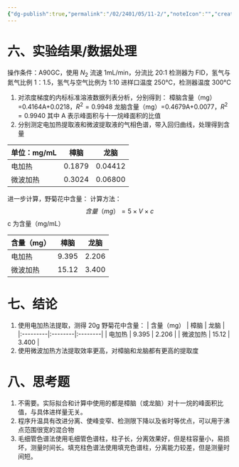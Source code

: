 ```yaml
---
{"dg-publish":true,"permalink":"/02/2401/05/11-2/","noteIcon":"","created":"2025-01-31T00:35","updated":"2025-07-01T13:38"}
---
```


# 六、实验结果/数据处理
操作条件：A90GC，使用 $N_2$ 流速 1mL/min，分流比 20:1
检测器为 FID，氢气与氮气比例 1：1.5，氢气与空气比例为 1:10
进样口温度 250°C，检测器温度 300°C
1. 对浓度梯度的内标标准溶液数据列表分析，分别得到：
樟脑含量（mg）=0.4164A+0.0218，$R^2=0.9948$
龙脑含量（mg）=0.4679A+0.0077，$R^2=0.9940$
其中 A 表示峰面积与十一烷峰面积的比值
2. 分别测定电加热提取液和微波提取液的气相色谱，带入回归曲线，处理得到含量

| 单位：mg/mL | 樟脑     | 龙脑      |
| -------- | ------ | ------- |
| 电加热      | 0.1879 | 0.04412 |
| 微波加热     | 0.3024 | 0.06800 |
进一步计算，野菊花中含量：
计算方法：
$$
含量（mg）=5\times V\times c
$$
c 为含量（mg/mL）

| 含量（mg） | 樟脑    | 龙脑    |
| ------ | ----- | ----- |
| 电加热    | 9.395 | 2.206 |
| 微波加热   | 15.12 | 3.400 |

# 七、结论
1. 使用电加热法提取，测得 20g 野菊花中含量：
|  含量（mg）  |  樟脑     |  龙脑     |
|:---------|:--------|:--------|
|  电加热     |  9.395  |  2.206  |
|  微波加热    |  15.12  |  3.400  |  
2. 使用微波加热方法提取效率更高，对樟脑和龙脑都有更高的提取度

# 八、思考题
1. 不需要。实际拟合和计算中使用的都是樟脑（或龙脑）对十一烷的峰面积比值，与具体进样量无关。
2. 程序升温具有改进分离、使峰变窄、检测限下降以及省时等优点，可以用于沸点范围很宽的混合物
3. 毛细管色谱法使用毛细管色谱柱，柱子长，分离效果好，但是柱容量小，易损坏，测量时间长。填充柱色谱法使用填充色谱柱，分离能力较差，但是测量时间短。
